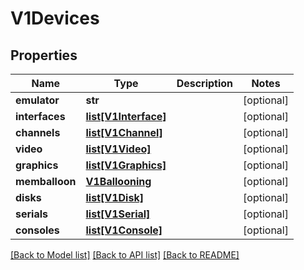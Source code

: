 # V1Devices

## Properties
Name | Type | Description | Notes
------------ | ------------- | ------------- | -------------
**emulator** | **str** |  | [optional]
**interfaces** | [**list[V1Interface]**](V1Interface.md) |  | [optional]
**channels** | [**list[V1Channel]**](V1Channel.md) |  | [optional]
**video** | [**list[V1Video]**](V1Video.md) |  | [optional]
**graphics** | [**list[V1Graphics]**](V1Graphics.md) |  | [optional]
**memballoon** | [**V1Ballooning**](V1Ballooning.md) |  | [optional]
**disks** | [**list[V1Disk]**](V1Disk.md) |  | [optional]
**serials** | [**list[V1Serial]**](V1Serial.md) |  | [optional]
**consoles** | [**list[V1Console]**](V1Console.md) |  | [optional]

[[Back to Model list]](../README.md#documentation-for-models) [[Back to API list]](../README.md#documentation-for-api-endpoints) [[Back to README]](../README.md)


